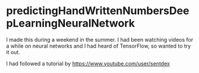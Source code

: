 # predictingHandWrittenNumbersDeepLearningNeuralNetwork
I made this during a weekend in the summer. 
I had been watching videos for a while on neural networks and I had heard of TensorFlow, so wanted to try it out.

I had followed a tutorial by https://www.youtube.com/user/sentdex
